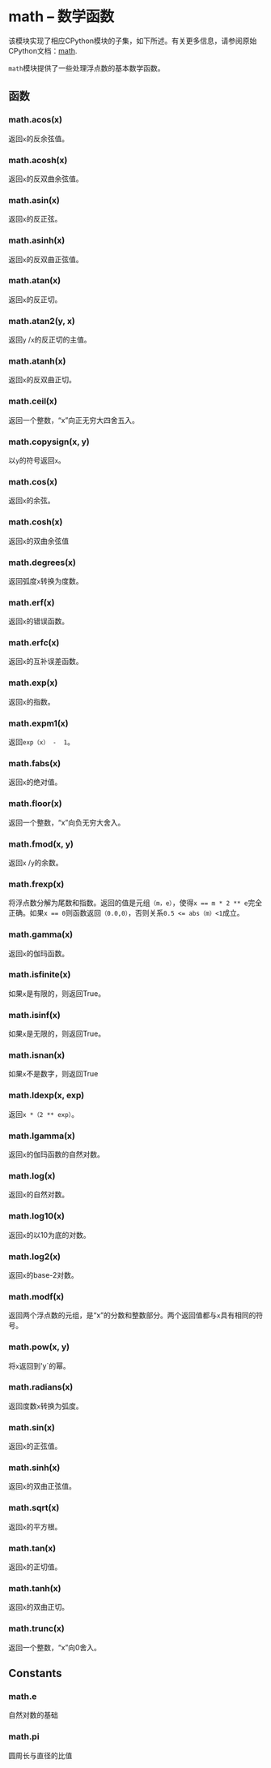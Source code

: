 math – 数学函数
======


该模块实现了相应CPython模块的子集，如下所述。有关更多信息，请参阅原始CPython文档：[math](https://docs.python.org/3.5/library/math.html#module-math).

`math`模块提供了一些处理浮点数的基本数学函数。


## 函数

### math.acos(x)

返回`x`的反余弦值。

### math.acosh(x)

返回`x`的反双曲余弦值。

### math.asin(x)

返回`x`的反正弦。

### math.asinh(x)

返回`x`的反双曲正弦值。

### math.atan(x)

返回`x`的反正切。

### math.atan2(y, x)

返回`y` /`x`的反正切的主值。

### math.atanh(x)

返回`x`的反双曲正切。

### math.ceil(x)

返回一个整数，“x”向正无穷大四舍五入。

### math.copysign(x, y)

以`y`的符号返回`x`。

### math.cos(x)

返回`x`的余弦。


### math.cosh(x)

返回`x`的双曲余弦值

### math.degrees(x)

返回弧度`x`转换为度数。

### math.erf(x)

返回`x`的错误函数。

### math.erfc(x)

返回`x`的互补误差函数。

### math.exp(x)

返回`x`的指数。

### math.expm1(x)

返回`exp（x） -  1`。

### math.fabs(x)

返回`x`的绝对值。

### math.floor(x)

返回一个整数，“x”向负无穷大舍入。

### math.fmod(x, y)

返回`x` /`y`的余数。

### math.frexp(x)

将浮点数分解为尾数和指数。返回的值是元组`（m，e）`，使得`x == m * 2 ** e`完全正确。如果`x == 0`则函数返回`（0.0,0）`，否则关系`0.5 <= abs（m）<1`成立。

### math.gamma(x)

返回`x`的伽玛函数。

### math.isfinite(x)

如果`x`是有限的，则返回True。

### math.isinf(x)

如果`x`是无限的，则返回True。

### math.isnan(x)

如果`x`不是数字，则返回True

### math.ldexp(x, exp)

返回`x *（2 ** exp）`。

### math.lgamma(x)

返回`x`的伽玛函数的自然对数。

### math.log(x)

返回`x`的自然对数。

### math.log10(x)

返回`x`的以10为底的对数。

### math.log2(x)

返回`x`的base-2对数。

### math.modf(x)

返回两个浮点数的元组，是“x”的分数和整数部分。两个返回值都与`x`具有相同的符号。

### math.pow(x, y)

将`x`返回到'y`的幂。

### math.radians(x)

返回度数`x`转换为弧度。

### math.sin(x)

返回`x`的正弦值。

### math.sinh(x)

返回`x`的双曲正弦值。

### math.sqrt(x)

返回`x`的平方根。

### math.tan(x)

返回`x`的正切值。

### math.tanh(x)

返回`x`的双曲正切。

### math.trunc(x)

返回一个整数，“x”向0舍入。

## Constants

### math.e

自然对数的基础

### math.pi

圆周长与直径的比值

